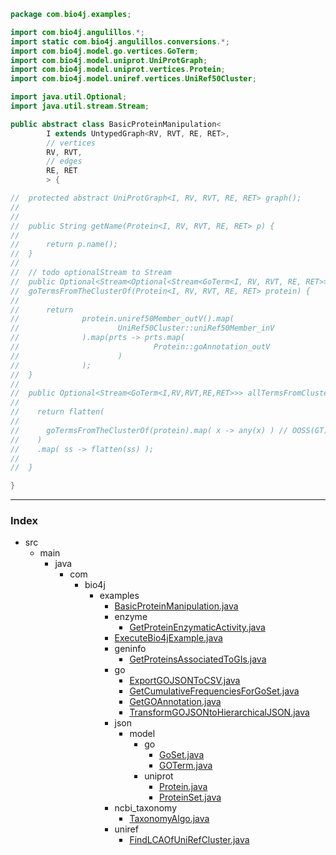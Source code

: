 
```java
package com.bio4j.examples;

import com.bio4j.angulillos.*;
import static com.bio4j.angulillos.conversions.*;
import com.bio4j.model.go.vertices.GoTerm;
import com.bio4j.model.uniprot.UniProtGraph;
import com.bio4j.model.uniprot.vertices.Protein;
import com.bio4j.model.uniref.vertices.UniRef50Cluster;

import java.util.Optional;
import java.util.stream.Stream;

public abstract class BasicProteinManipulation<
		I extends UntypedGraph<RV, RVT, RE, RET>,
		// vertices
		RV, RVT,
		// edges
		RE, RET
		> {

//	protected abstract UniProtGraph<I, RV, RVT, RE, RET> graph();
//
//
//	public String getName(Protein<I, RV, RVT, RE, RET> p) {
//
//		return p.name();
//	}
//
//	// todo optionalStream to Stream
//	public Optional<Stream<Optional<Stream<GoTerm<I, RV, RVT, RE, RET>>>>>
//	goTermsFromTheClusterOf(Protein<I, RV, RVT, RE, RET> protein) {
//
//		return
//				protein.uniref50Member_outV().map(
//						UniRef50Cluster::uniRef50Member_inV
//				).map(prts -> prts.map(
//								Protein::goAnnotation_outV
//						)
//				);
//	}
//
//	public Optional<Stream<GoTerm<I,RV,RVT,RE,RET>>> allTermsFromClusterOf(Protein<I,RV,RVT,RE,RET> protein) {
//
//	  return flatten(
//
//	  	goTermsFromTheClusterOf(protein).map( x -> any(x) ) // OOSS(GT)
//	  )
//	  .map( ss -> flatten(ss) );
//
//	}

}

```


------

### Index

+ src
  + main
    + java
      + com
        + bio4j
          + examples
            + [BasicProteinManipulation.java][main\java\com\bio4j\examples\BasicProteinManipulation.java]
            + enzyme
              + [GetProteinEnzymaticActivity.java][main\java\com\bio4j\examples\enzyme\GetProteinEnzymaticActivity.java]
            + [ExecuteBio4jExample.java][main\java\com\bio4j\examples\ExecuteBio4jExample.java]
            + geninfo
              + [GetProteinsAssociatedToGIs.java][main\java\com\bio4j\examples\geninfo\GetProteinsAssociatedToGIs.java]
            + go
              + [ExportGOJSONToCSV.java][main\java\com\bio4j\examples\go\ExportGOJSONToCSV.java]
              + [GetCumulativeFrequenciesForGoSet.java][main\java\com\bio4j\examples\go\GetCumulativeFrequenciesForGoSet.java]
              + [GetGOAnnotation.java][main\java\com\bio4j\examples\go\GetGOAnnotation.java]
              + [TransformGOJSONtoHierarchicalJSON.java][main\java\com\bio4j\examples\go\TransformGOJSONtoHierarchicalJSON.java]
            + json
              + model
                + go
                  + [GoSet.java][main\java\com\bio4j\examples\json\model\go\GoSet.java]
                  + [GOTerm.java][main\java\com\bio4j\examples\json\model\go\GOTerm.java]
                + uniprot
                  + [Protein.java][main\java\com\bio4j\examples\json\model\uniprot\Protein.java]
                  + [ProteinSet.java][main\java\com\bio4j\examples\json\model\uniprot\ProteinSet.java]
            + ncbi_taxonomy
              + [TaxonomyAlgo.java][main\java\com\bio4j\examples\ncbi_taxonomy\TaxonomyAlgo.java]
            + uniref
              + [FindLCAOfUniRefCluster.java][main\java\com\bio4j\examples\uniref\FindLCAOfUniRefCluster.java]

[main\java\com\bio4j\examples\BasicProteinManipulation.java]: BasicProteinManipulation.java.md
[main\java\com\bio4j\examples\enzyme\GetProteinEnzymaticActivity.java]: enzyme\GetProteinEnzymaticActivity.java.md
[main\java\com\bio4j\examples\ExecuteBio4jExample.java]: ExecuteBio4jExample.java.md
[main\java\com\bio4j\examples\geninfo\GetProteinsAssociatedToGIs.java]: geninfo\GetProteinsAssociatedToGIs.java.md
[main\java\com\bio4j\examples\go\ExportGOJSONToCSV.java]: go\ExportGOJSONToCSV.java.md
[main\java\com\bio4j\examples\go\GetCumulativeFrequenciesForGoSet.java]: go\GetCumulativeFrequenciesForGoSet.java.md
[main\java\com\bio4j\examples\go\GetGOAnnotation.java]: go\GetGOAnnotation.java.md
[main\java\com\bio4j\examples\go\TransformGOJSONtoHierarchicalJSON.java]: go\TransformGOJSONtoHierarchicalJSON.java.md
[main\java\com\bio4j\examples\json\model\go\GoSet.java]: json\model\go\GoSet.java.md
[main\java\com\bio4j\examples\json\model\go\GOTerm.java]: json\model\go\GOTerm.java.md
[main\java\com\bio4j\examples\json\model\uniprot\Protein.java]: json\model\uniprot\Protein.java.md
[main\java\com\bio4j\examples\json\model\uniprot\ProteinSet.java]: json\model\uniprot\ProteinSet.java.md
[main\java\com\bio4j\examples\ncbi_taxonomy\TaxonomyAlgo.java]: ncbi_taxonomy\TaxonomyAlgo.java.md
[main\java\com\bio4j\examples\uniref\FindLCAOfUniRefCluster.java]: uniref\FindLCAOfUniRefCluster.java.md